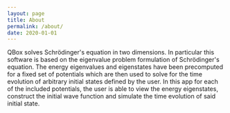 ```yaml
---
layout: page
title: About
permalink: /about/
date: 2020-01-01
---
```


QBox solves Schrödinger's equation in two dimensions. In particular this
software is based on the eigenvalue problem formulation of Schrödinger's
equation. The energy eigenvalues and eigenstates have been precomputed
for a fixed set of potentials which are then used to solve for the time
evolution of arbitrary initial states defined by the user. In this app
for each of the included potentials, the user is able to view the energy
eigenstates, construct the initial wave function and simulate the time
evolution of said initial state.
